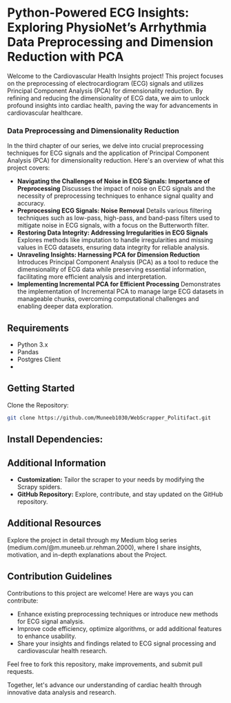 # Python-Powered ECG Insights: Exploring PhysioNet’s Arrhythmia Data Preprocessing and Dimension Reduction with PCA
Welcome to the Cardiovascular Health Insights project! This project focuses on the preprocessing of electrocardiogram (ECG) signals and utilizes Principal Component Analysis (PCA) for dimensionality reduction. By refining and reducing the dimensionality of ECG data, we aim to unlock profound insights into cardiac health, paving the way for advancements in cardiovascular healthcare.

### Data Preprocessing and Dimensionality Reduction
In the third chapter of our series, we delve into crucial preprocessing techniques for ECG signals and the application of Principal Component Analysis (PCA) for dimensionality reduction. Here's an overview of what this project covers:
- **Navigating the Challenges of Noise in ECG Signals: Importance of Preprocessing**
Discusses the impact of noise on ECG signals and the necessity of preprocessing techniques to enhance signal quality and accuracy.
- **Preprocessing ECG Signals: Noise Removal**
Details various filtering techniques such as low-pass, high-pass, and band-pass filters used to mitigate noise in ECG signals, with a focus on the Butterworth filter.
- **Restoring Data Integrity: Addressing Irregularities in ECG Signals**
Explores methods like imputation to handle irregularities and missing values in ECG datasets, ensuring data integrity for reliable analysis.
- **Unraveling Insights: Harnessing PCA for Dimension Reduction**
Introduces Principal Component Analysis (PCA) as a tool to reduce the dimensionality of ECG data while preserving essential information, facilitating more efficient analysis and interpretation.
- **Implementing Incremental PCA for Efficient Processing**
Demonstrates the implementation of Incremental PCA to manage large ECG datasets in manageable chunks, overcoming computational challenges and enabling deeper data exploration.

## Requirements
- Python 3.x
- Pandas
- Postgres Client
- 

## Getting Started
Clone the Repository:
```bash
git clone https://github.com/Muneeb1030/WebScrapper_Politifact.git
```

## Install Dependencies:


## Additional Information
- **Customization:**
    Tailor the scraper to your needs by modifying the Scrapy spiders.
- **GitHub Repository:**
    Explore, contribute, and stay updated on the GitHub repository.
## Additional Resources
Explore the project in detail through my Medium blog series (medium.com/@m.muneeb.ur.rehman.2000), where I share insights, motivation, and in-depth explanations about the Project.

## Contribution Guidelines
Contributions to this project are welcome! Here are ways you can contribute:

- Enhance existing preprocessing techniques or introduce new methods for ECG signal analysis.
- Improve code efficiency, optimize algorithms, or add additional features to enhance usability.
- Share your insights and findings related to ECG signal processing and cardiovascular health research.


Feel free to fork this repository, make improvements, and submit pull requests.

Together, let's advance our understanding of cardiac health through innovative data analysis and research.


